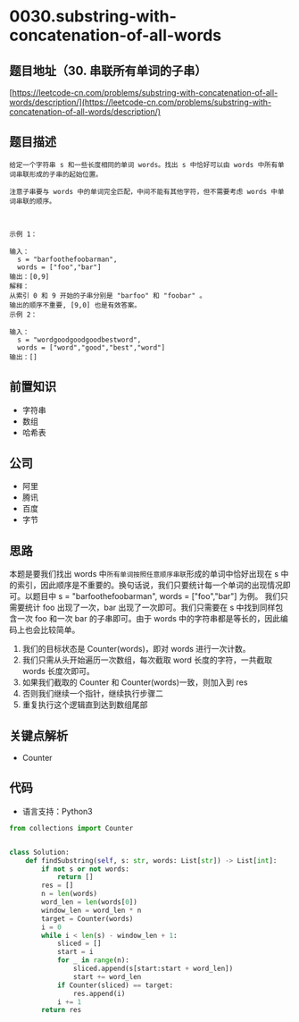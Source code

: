 # 0030.substring-with-concatenation-of-all-words

## 题目地址（30. 串联所有单词的子串）

[https://leetcode-cn.com/problems/substring-with-concatenation-of-all-words/description/](https://leetcode-cn.com/problems/substring-with-concatenation-of-all-words/description/)

## 题目描述

```text
给定一个字符串 s 和一些长度相同的单词 words。找出 s 中恰好可以由 words 中所有单词串联形成的子串的起始位置。

注意子串要与 words 中的单词完全匹配，中间不能有其他字符，但不需要考虑 words 中单词串联的顺序。



示例 1：

输入：
  s = "barfoothefoobarman",
  words = ["foo","bar"]
输出：[0,9]
解释：
从索引 0 和 9 开始的子串分别是 "barfoo" 和 "foobar" 。
输出的顺序不重要, [9,0] 也是有效答案。
示例 2：

输入：
  s = "wordgoodgoodgoodbestword",
  words = ["word","good","best","word"]
输出：[]
```

## 前置知识

* 字符串
* 数组
* 哈希表

## 公司

* 阿里
* 腾讯
* 百度
* 字节

## 思路

本题是要我们找出 words 中`所有单词按照任意顺序串联`形成的单词中恰好出现在 s 中的索引，因此顺序是不重要的。换句话说，我们只要统计每一个单词的出现情况即可。以题目中 s = "barfoothefoobarman", words = \["foo","bar"\] 为例。 我们只需要统计 foo 出现了一次，bar 出现了一次即可。我们只需要在 s 中找到同样包含一次 foo 和一次 bar 的子串即可。由于 words 中的字符串都是等长的，因此编码上也会比较简单。

1. 我们的目标状态是 Counter\(words\)，即对 words 进行一次计数。
2. 我们只需从头开始遍历一次数组，每次截取 word 长度的字符，一共截取 words 长度次即可。
3. 如果我们截取的 Counter 和 Counter\(words\)一致，则加入到 res
4. 否则我们继续一个指针，继续执行步骤二
5. 重复执行这个逻辑直到达到数组尾部

## 关键点解析

* Counter

## 代码

* 语言支持：Python3

```python
from collections import Counter


class Solution:
    def findSubstring(self, s: str, words: List[str]) -> List[int]:
        if not s or not words:
            return []
        res = []
        n = len(words)
        word_len = len(words[0])
        window_len = word_len * n
        target = Counter(words)
        i = 0
        while i < len(s) - window_len + 1:
            sliced = []
            start = i
            for _ in range(n):
                sliced.append(s[start:start + word_len])
                start += word_len
            if Counter(sliced) == target:
                res.append(i)
            i += 1
        return res
```

